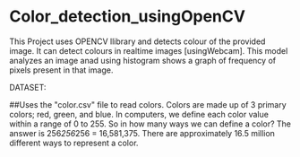 # Color_detection_usingOpenCV
This Project uses OPENCV llibrary and detects colour of the provided image.
It can detect colours in realtime images [usingWebcam].
This model analyzes an image anad using histogram shows a graph of frequency of pixels present in that image.

DATASET:

##Uses the "color.csv" file to read colors.
Colors are made up of 3 primary colors; red, green, and blue. In computers, we define each color value within a range of 0 to 255. So in how many ways we can define a color? The answer is 256*256*256 = 16,581,375. There are approximately 16.5 million different ways to represent a color.

